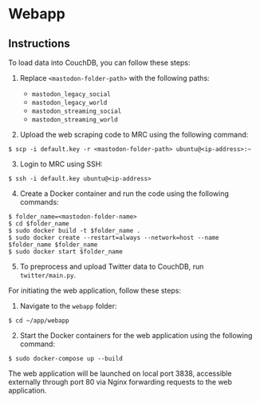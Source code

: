 # Webapp
## Instructions
To load data into CouchDB, you can follow these steps:

1. Replace `<mastodon-folder-path>` with the following paths:
   - `mastodon_legacy_social`
   - `mastodon_legacy_world`
   - `mastodon_streaming_social`
   - `mastodon_streaming_world`

2. Upload the web scraping code to MRC using the following command:
```
$ scp -i default.key -r <mastodon-folder-path> ubuntu@<ip-address>:~
```

3. Login to MRC using SSH:
```
$ ssh -i default.key ubuntu@<ip-address>
```

4. Create a Docker container and run the code using the following commands:
```
$ folder_name=<mastodon-folder-name>
$ cd $folder_name
$ sudo docker build -t $folder_name .
$ sudo docker create --restart=always --network=host --name $folder_name $folder_name
$ sudo docker start $folder_name
```

5. To preprocess and upload Twitter data to CouchDB, run `twitter/main.py`.

For initiating the web application, follow these steps:

1. Navigate to the `webapp` folder:
```
$ cd ~/app/webapp
```

2. Start the Docker containers for the web application using the following command:
```
$ sudo docker-compose up --build
```

The web application will be launched on local port 3838, accessible externally through port 80 via Nginx forwarding requests to the web application.